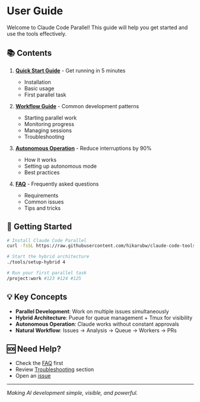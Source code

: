 # User Guide

Welcome to Claude Code Parallel! This guide will help you get started and use the tools effectively.

## 📚 Contents

1. **[Quick Start Guide](QUICK_START.md)** - Get running in 5 minutes
   - Installation
   - Basic usage
   - First parallel task

2. **[Workflow Guide](WORKFLOW.md)** - Common development patterns
   - Starting parallel work
   - Monitoring progress
   - Managing sessions
   - Troubleshooting

3. **[Autonomous Operation](AUTONOMOUS_OPERATION.md)** - Reduce interruptions by 90%
   - How it works
   - Setting up autonomous mode
   - Best practices

4. **[FAQ](FAQ.md)** - Frequently asked questions
   - Requirements
   - Common issues
   - Tips and tricks

## 🚀 Getting Started

```bash
# Install Claude Code Parallel
curl -fsSL https://raw.githubusercontent.com/hikarubw/claude-code-tools/main/install.sh | bash

# Start the hybrid architecture
./tools/setup-hybrid 4

# Run your first parallel task
/project:work #123 #124 #125
```

## 💡 Key Concepts

- **Parallel Development**: Work on multiple issues simultaneously
- **Hybrid Architecture**: Pueue for queue management + Tmux for visibility
- **Autonomous Operation**: Claude works without constant approvals
- **Natural Workflow**: Issues → Analysis → Queue → Workers → PRs

## 🆘 Need Help?

- Check the [FAQ](FAQ.md) first
- Review [Troubleshooting](WORKFLOW.md#troubleshooting) section
- Open an [issue](https://github.com/hikarubw/claude-code-tools/issues)

---

*Making AI development simple, visible, and powerful.*